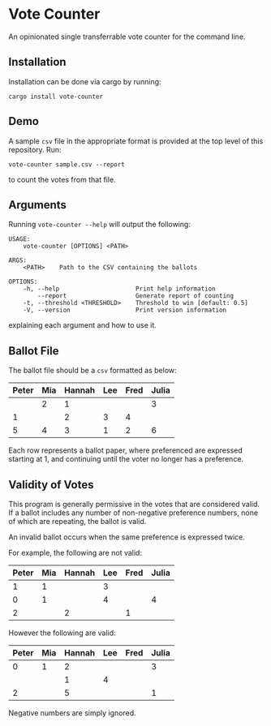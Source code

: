 # Vote Counter 

An opinionated single transferrable vote counter for the command line.

## Installation

Installation can be done via cargo by running:

```
cargo install vote-counter
```

## Demo

A sample `csv` file in the appropriate format is provided at the top level of this repository. Run:

```
vote-counter sample.csv --report
```

to count the votes from that file.

## Arguments

Running `vote-counter --help` will output the following:

```
USAGE:
    vote-counter [OPTIONS] <PATH>

ARGS:
    <PATH>    Path to the CSV containing the ballots

OPTIONS:
    -h, --help                     Print help information
        --report                   Generate report of counting
    -t, --threshold <THRESHOLD>    Threshold to win [default: 0.5]
    -V, --version                  Print version information
```

explaining each argument and how to use it.

## Ballot File

The ballot file should be a `csv` formatted as below:

| Peter | Mia | Hannah | Lee | Fred | Julia |
| ----- | --- | ------ | --- | ---- | ----- |
|       | 2   | 1      |     |      | 3     |
| 1     |     | 2      | 3   | 4    |       |
| 5     | 4   | 3      | 1   | 2    | 6     |

Each row represents a ballot paper, where preferenced are expressed starting at 1, and continuing until the voter no longer has a preference.

## Validity of Votes

This program is generally permissive in the votes that are considered valid. If a ballot includes any number of non-negative preference numbers, none of which are repeating, the ballot is valid.

An invalid ballot occurs when the same preference is expressed twice.

For example, the following are not valid:

| Peter | Mia | Hannah | Lee | Fred | Julia |
| ----- | --- | ------ | --- | ---- | ----- |
| 1     | 1   |        | 3   |      |       |
| 0     | 1   |        | 4   |      | 4     |
| 2     |     | 2      |     | 1    |       |

However the following are valid:

| Peter | Mia | Hannah | Lee | Fred | Julia |
| ----- | --- | ------ | --- | ---- | ----- |
| 0     | 1   | 2      |     |      | 3     |
|       |     | 1      | 4   |      |       |
| 2     |     | 5      |     |      | 1     |

Negative numbers are simply ignored.
